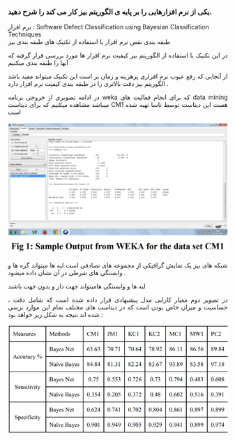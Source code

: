 ### یکی از نرم افزارهایی را بر پایه ی الگوریتم بیز کار می کند را شرح دهید.

نرم افزار : Software Defect Classification using Bayesian Classification Techniques
<br/>
طبقه بندی نقص نرم افزار با استفاده از تکنیک های طبقه بندی بیز
<div align="justify">

در این تکنیک با استفاده از الگوریتم بیز کیفیت نرم افزار ها مورد بررسی قرار گرفته که آنها را طبقه بندی میکنیم 

از آنجایی که رفع عیوب نرم افزاری پرهزینه و زمان بر است این تکنیک میتواند مفید باشد
الگوریتم بیز دقت بالاتری را در طبقه بندی کیفیت نرم افزار دارد .

در ادامه تصویری از خروجی برنامه weka که برای انجام فعالیت های data mining میباشد مشاهده میکنیم که برای دیتاست CM1 هست این دیتاست توسط ناسا تهیه شده است 
  <br/>
  <br/>
  <img src="img1.PNG"/>
  <br/>
  <br/>
شبکه های بیز یک نمایش گرافیکی از مجموعه های تصادفی است 
لبه ها میتواند  گره ها و وابستگی های شرطی در آن نشان داده میشود .
  
لبه ها و وابستگی هامیتواند جهت دار و بدون جهت باشند 
  
 در تصویر دوم معیار کارایی مدل پیشنهادی قرار داده شده است که شامل دقت ، حساسیت  و میزان خاص بودن است که در دیتاست های مختلف تمام این موارد برسی شده اند نتیجه به شکل زیر خواهد بود :
  <br/>
  <br/>
  <img src="img2.PNG"/>
   
 </div>
